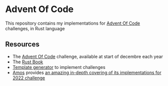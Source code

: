 # Advent Of Code

This repository contains my implementations for [Advent Of Code](https://adventofcode.com/) challenges, in Rust language

## Resources
* The [Advent Of Code](https://adventofcode.com/) challenge, available at start of decembre each year
* The [Rust Book](https://doc.rust-lang.org/book/)
* [Template generator](https://github.com/Tropicao/aoc_template) to implement challenges
* [Amos](https://fasterthanli.me/) provides [an amazing in-depth covering of its implementations for 2022 challenge](https://fasterthanli.me/series/advent-of-code-2022)